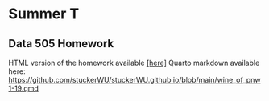# Summer T
## Data 505 Homework
HTML version of the homework available <a href = "https://stuckerWU.github.io/wine_of_pnw1-19.html">[here]</a>
Quarto markdown available here: https://github.com/stuckerWU/stuckerWU.github.io/blob/main/wine_of_pnw1-19.qmd
